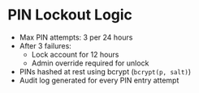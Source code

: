 # PIN Lockout Logic

- Max PIN attempts: 3 per 24 hours
- After 3 failures:
  - Lock account for 12 hours
  - Admin override required for unlock
- PINs hashed at rest using bcrypt (`bcrypt(p, salt)`)
- Audit log generated for every PIN entry attempt
